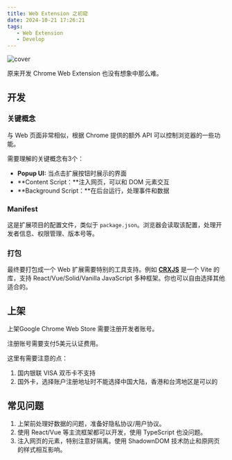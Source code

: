 ```yaml
---
title: Web Extension 之初窥
date: 2024-10-21 17:26:21
tags:
   - Web Extension
   - Develop
---
```


![cover](cover.webp)

原来开发 Chrome Web Extension 也没有想象中那么难。
<!--more-->

## 开发

### 关键概念

与 Web 页面非常相似，根据 Chrome 提供的额外 API 可以控制浏览器的一些功能。

需要理解的关键概念有3个：

- **Popup UI:** 当点击扩展按钮时展示的界面
- **Content Script：**注入网页，可以和 DOM 元素交互
- **Background Script：**在后台运行，处理事件和数据

### Manifest

这是扩展项目的配置文件，类似于 `package.json`。浏览器会读取该配置，处理开发者信息、权限管理、版本号等。

### 打包

最终要打包成一个 Web 扩展需要特别的工具支持。例如 **[CRXJS](https://crxjs.dev/)** 是一个 Vite 的库，支持 React/Vue/Solid/Vanilla JavaScript 多种框架。你也可以自由选择其他适合的。

## 上架

上架Google Chrome Web Store 需要注册开发者账号。

注册账号需要支付5美元认证费用。

这里有需要注意的点：

1. 国内银联 VISA 双币卡不支持
2. 国外卡，选择账户注册地址时不能选择中国大陆，香港和台湾地区是可以的

## 常见问题

1. 上架前处理好数据的问题，准备好隐私协议/用户协议。
2. 使用 React/Vue 等主流框架都可以开发，使用 TypeScript 也没问题。
3. 注入网页的元素，特别注意好隔离。使用 ShadownDOM 技术防止和原网页的样式相互影响。
